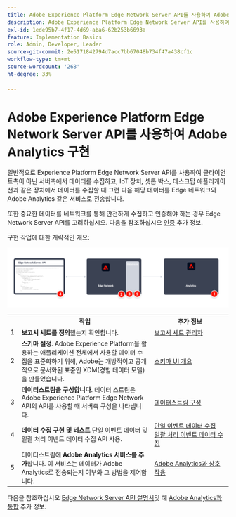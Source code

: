 ```yaml
---
title: Adobe Experience Platform Edge Network Server API를 사용하여 Adobe Analytics 구현
description: Adobe Experience Platform Edge Network Server API를 사용하여 Adobe Analytics으로 데이터를 전송합니다.
exl-id: 1ede95b7-4f17-4d69-aba6-62b253b6693a
feature: Implementation Basics
role: Admin, Developer, Leader
source-git-commit: 2e5171842794d7acc7bb67048b734f47a438cf1c
workflow-type: tm+mt
source-wordcount: '268'
ht-degree: 33%

---
```


# Adobe Experience Platform Edge Network Server API를 사용하여 Adobe Analytics 구현

일반적으로 Experience Platform Edge Network Server API를 사용하여 클라이언트측이 아닌 서버측에서 데이터를 수집하고, IoT 장치, 셋톱 박스, 데스크탑 애플리케이션과 같은 장치에서 데이터를 수집할 때 그런 다음 해당 데이터를 Edge 네트워크와 Adobe Analytics 같은 서비스로 전송합니다.

또한 중요한 데이터를 네트워크를 통해 안전하게 수집하고 인증해야 하는 경우 Edge Network Server API를 고려하십시오. 다음을 참조하십시오 [인증](https://experienceleague.adobe.com/docs/experience-platform/edge-network-server-api/authentication.html) 추가 정보.

구현 작업에 대한 개략적인 개요:

![Analytics 확장 워크플로를 사용하는 Adobe Analytics](../../assets/edge-network-server-api-annotated.png)

<table style="width:100%">

<tr>
<th style="width:5%"></th><th style="width:60%"><b>작업</b></th><th style="width:35%"><b>추가 정보</b></th>
</tr>

<tr>
<td>1</td>
<td><b>보고서 세트를 정의</b>했는지 확인합니다.</td>
<td><a href="../../../admin/admin/c-manage-report-suites/report-suites-admin.md">보고서 세트 관리자</a></td>
</tr>

<tr>
<td>2</td>
<td><b>스키마 설정</b>. Adobe Experience Platform을 활용하는 애플리케이션 전체에서 사용할 데이터 수집을 표준화하기 위해, Adobe는 개방적이고 공개적으로 문서화된 표준인 XDM(경험 데이터 모델)을 만들었습니다.</td>
<td><a href="https://experienceleague.adobe.com/docs/experience-platform/xdm/ui/overview.html?lang=ko">스키마 UI 개요</a></td>
</tr>

<tr>
<td>3</td>
<td><b>데이터스트림을 구성합니다</b>. 데이터 스트림은 Adobe Experience Platform Edge Network API의 API를 사용할 때 서버측 구성을 나타냅니다.</td>
<td><a href="https://experienceleague.adobe.com/docs/experience-platform/datastreams/configure.html">데이터스트림 구성<a></td> 
</tr>

<tr>
<td>4</td>
<td><b>데이터 수집 구현 및 테스트</b> 단일 이벤트 데이터 및 일괄 처리 이벤트 데이터 수집 API 사용.</td>
<td><a href="https://experienceleague.adobe.com/docs/experience-platform/edge-network-server-api/data-collection/interactive-data-collection.html">단일 이벤트 데이터 수집</a><br/><a href="https://experienceleague.adobe.com/docs/experience-platform/edge-network-server-api/data-collection/non-interactive-data-collection.html">일괄 처리 이벤트 데이터 수집</a>
</tr>

<td>5</td>
<td>데이터스트림에 <b>Adobe Analytics 서비스를 추가</b>합니다. 이 서비스는 데이터가 Adobe Analytics로 전송되는지 여부와 그 방법을 제어합니다.</td>
<td><a href="https://experienceleague.adobe.com/docs/experience-platform/edge-network-server-api/interacting-other-adobe-solutions/interacting-adobe-analytics.html?lang=ko-KR">Adobe Analytics과 상호 작용</a></td>
</tr>


</table>

다음을 참조하십시오 [Edge Network Server API 설명서](https://experienceleague.adobe.com/docs/experience-platform/edge-network-server-api/overview.html?lang=ko-KR)및 예 [Adobe Analytics과 통합](https://experienceleague.adobe.com/docs/experience-platform/edge-network-server-api/interacting-other-adobe-solutions/interacting-adobe-analytics.html?lang=ko-KR) 추가 정보.

